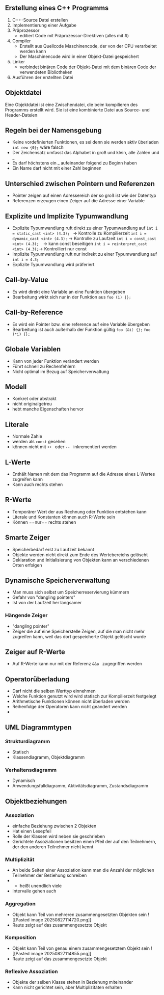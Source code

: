 ## Erstellung eines C++ Programms
1. C++-Source Datei erstellen
2. Implementierung einer Aufgabe
3. Präprozessor
	- editiert Code mit Präprozessor-Direktiven (alles mit #)
4. Compiler
	- Erstellt aus Quellcode Maschinencode, der von der CPU verarbeitet werden kann
	- Der Maschinencode wird in einer Objekt-Datei gespeichert
5. Linker
	- verbindet binären Code der Objekt-Datei mit dem binären Code der verwendeten Bibliotheken
6. Ausführen der erstellten Datei
## Objektdatei
Eine Objektdatei ist eine Zwischendatei, die beim kompilieren des Programms erstellt wird. Sie ist eine kombinierte Datei aus Source- und Header-Dateien
## Regeln bei der Namensgebung
- Keine vordefinierten Funktionen, es sei denn sie werden aktiv überladen
	```int new {0};``` wäre falsch
- Der Zeichensatz umfasst das Alphabet in groß und klein, alle Zahlen und _
- Es darf höchstens ein _ aufeinander folgend zu Beginn haben
- Ein Name darf nicht mit einer Zahl beginnen
## Unterschied zwischen Pointern und Referenzen
- Pointer zeigen auf einen Adressereich der so groß ist wie der Datentyp
- Referenzen erzeugen einen Zeiger auf die Adresse einer Variable
## Explizite und Implizite Typumwandlung
- Explizite Typumwandlung ruft direkt zu einer Typumwandlung auf
	```int i = static_cast <int> (4.3); ``` -> Kontrolle zu Kompilierzeit
	```int i = dynamic_cast <int> (4.3);``` -> Kontrolle zu Laufzeit
	```int i = const_cast <int> (4.3);	```-> kann const beseitigen
	```int i = reinterpret_cast <int> (4.3);```-> Kontrolliert nur const
- Implizite Typumwandlung ruft nur indirekt zu einer Typumwandlung auf
	```int i = 4.3; ```
- Explizite Typumwandlung wird präferiert
## Call-by-Value
- Es wird direkt eine Variable an eine Funktion übergeben
- Bearbeitung wirkt sich nur in der Funktion aus
	```foo (i) {};```
## Call-by-Reference
- Es wird ein Pointer bzw. eine reference auf eine Variable übergeben
- Bearbeitung ist auch außerhalb der Funktion gültig
	```foo (&i) {};```
	```foo (*i) {};```
## Globale Variablen
- Kann von jeder Funktion verändert werden
- Führt schnell zu Rechenfehlern
- Nicht optimal im Bezug auf Speicherverwaltung
## Modell
- Konkret oder abstrakt
- nicht originalgetreu
- hebt manche Eigenschaften hervor
## Literale
- Normale Zahle 
- werden als ```const``` gesehen
- können nicht mit ``` ++  ``` oder ``` --  ``` inkrementiert werden
## L-Werte
- Enthält Namen mit dem das Programm auf die Adresse eines L-Wertes zugreifen kann
- Kann auch rechts stehen
## R-Werte
- Temporärer Wert der aus Rechnung oder Funktion entstehen kann
- Literale und Konstanten können auch R-Werte sein
- Können ==nur== rechts stehen
## Smarte Zeiger
- Speicherbedarf erst zu Laufzeit bekannt
- Objekte werden nicht direkt zum Ende des Wertebereichs gelöscht
- Deklaration und Initialisierung von Objekten kann an verschiedenen Orten erfolgen
## Dynamische Speicherverwaltung
- Man muss sich selbst um Speicherreservierung kümmern
- Gefahr von "dangling pointers"
- Ist von der Laufzeit her langsamer
### Hängende Zeiger
- "dangling pointer"
- Zeiger die auf eine Speicherstelle Zeigen, auf die man nicht mehr zugreifen kann, weil das dort gespeicherte Objekt gelöscht wurde
## Zeiger auf R-Werte
- Auf R-Werte kann nur mit der Referenz ``` &&a  ``` zugegriffen werden
## Operatorüberladung
- Darf nicht die selben Werttyp einnehmen
- Welche Funktion genutzt wird wird statisch zur Kompilierzeit festgelegt
- Arithmetische Funktionen können nicht überladen werden
- Reihenfolge der Operatoren kann nicht geändert werden
- 
## UML Diagrammtypen
### Strukturdiagramm
- Statisch
- Klassendiagramm, Objektdiagramm
### Verhaltensdiagramm
- Dynamisch
- Anwendungsfalldiagramm, Aktivitätsdiagramm, Zustandsdiagramm
## Objektbeziehungen
### Assoziation
- einfache Beziehung zwischen 2 Objekten
- Hat einen Lesepfeil
- Rolle der Klassen wird neben sie geschrieben
- Gerichtete Assoziationen besitzen einen Pfeil der auf den Teilnehmern, der den anderen Teilnehmer nicht kennt
### Multiplizität
- An beide Seiten einer Assoziation kann man die Anzahl der möglichen Teilnehmer der Beziehung schreiben
- * heißt unendlich viele
- Intervalle gehen auch
### Aggregation
- Objekt kann Teil von mehreren zusammengesetzten Objekten sein
![[Pasted image 20250827114720.png]]
- Raute zeigt auf das zusammengesetzte Objekt
### Komposition
- Objekt kann Teil von genau einem zusammengesetztem Objekt sein
![[Pasted image 20250827114855.png]]
- Raute zeigt auf das zusammengesetzte Objekt
### Reflexive Assoziation
- Objekte der selben Klasse stehen in Beziehung miteinander
- Kann nicht gerichtet sein, aber Multiplizitäten erhalten
